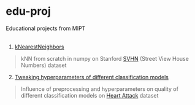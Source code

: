 # edu-proj
Educational projects from MIPT
<br><br/>
1. [kNearestNeighbors](https://github.com/Mlosyakov/edu-proj/tree/main/0.%20KNN_first%20project)
>kNN from scratch in numpy on Stanford [SVHN](https://ufldl.stanford.edu/housenumbers/) (Street View House Numbers) dataset
2. [Tweaking hyperparameters of different classification models](https://github.com/Mlosyakov/edu-proj/tree/main/1.%20Parameter%20tweaking)
>Influence of preprocessing and hyperparameters on quality of different classification models on [Heart Attack](https://www.kaggle.com/datasets/rashikrahmanpritom/heart-attack-analysis-prediction-dataset) dataset



